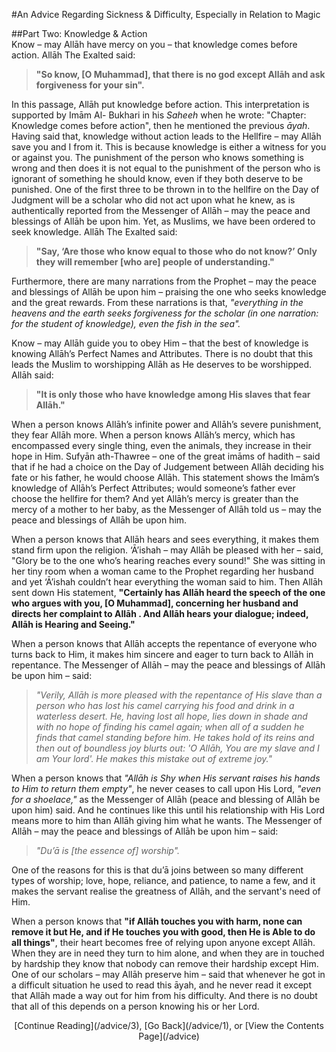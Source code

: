 [title: Advice Part Two: Knowledge & Action - muhammadtim.com]:/
[menu-locgroup: ruqyah]:/
[path: /advice/2]:/
[alias: /articles/advice/2]:/

#An Advice Regarding Sickness & Difficulty, Especially in Relation to Magic

##Part Two: Knowledge & Action
<br/>
Know – may Allāh have mercy on you – that knowledge comes before action. Allāh The Exalted said:
>**"So know, [O Muhammad], that there is no god except Allāh and ask forgiveness for your sin".**In this passage, Allāh put knowledge before action. This interpretation is supported by Imām Al- Bukhari in his _Saheeh_ when he wrote: "Chapter: Knowledge comes before action", then he mentioned the previous _āyah_. Having said that, knowledge without action leads to the Hellfire – may Allāh save you and I from it. This is because knowledge is either a witness for you or against you. The punishment of the person who knows something is wrong and then does it is not equal to the punishment of the person who is ignorant of something he should know, even if they both deserve to be punished. One of the first three to be thrown in to the hellfire on the Day of Judgment will be a scholar who did not act upon what he knew, as is authentically reported from the Messenger of Allāh – may the peace and blessings of Allāh be upon him. Yet, as Muslims, we have been ordered to seek knowledge. Allāh The Exalted said:
> **"Say, ‘Are those who know equal to those who do not know?’ Only they will remember [who are] people of understanding."** 
Furthermore, there are many narrations from the Prophet – may the peace and blessings of Allāh be upon him – praising the one who seeks knowledge and the great rewards. From these narrations is that, _"everything in the heavens and the earth seeks forgiveness for the scholar (in one narration: for the student of knowledge), even the fish in the sea"._
Know – may Allāh guide you to obey Him – that the best of knowledge is knowing Allāh’s Perfect Names and Attributes. There is no doubt that this leads the Muslim to worshipping Allāh as He deserves to be worshipped. Allāh said:
>**"It is only those who have knowledge among His slaves that fear Allāh."**
When a person knows Allāh’s infinite power and Allāh’s severe punishment, they fear Allāh more. When a person knows Allāh’s mercy, which has encompassed every single thing, even the animals, they increase in their hope in Him. Sufyān ath-Thawree – one of the great imāms of hadith – said that if he had a choice on the Day of Judgement between Allāh deciding his fate or his father, he would choose Allāh. This statement shows the Imām’s knowledge of Allāh’s Perfect Attributes; would someone’s father ever choose the hellfire for them? And yet Allāh’s mercy is greater than the mercy of a mother to her baby, as the Messenger of Allāh told us – may the peace and blessings of Allāh be upon him.
When a person knows that Allāh hears and sees everything, it makes them stand firm upon the religion. ‘Ā’ishah – may Allāh be pleased with her – said, "Glory be to the one who’s hearing reaches every sound!" She was sitting in her tiny room when a woman came to the Prophet regarding her husband and yet ‘Ā’ishah couldn’t hear everything the woman said to him. Then Allāh sent down His statement, **"Certainly has Allāh heard the speech of the one who argues with you, [O Muhammad], concerning her husband and directs her complaint to Allāh . And Allāh hears your dialogue; indeed, Allāh is Hearing and Seeing."**
When a person knows that Allāh accepts the repentance of everyone who turns back to Him, it makes him sincere and eager to turn back to Allāh in repentance. The Messenger of Allāh – may the peace and blessings of Allāh be upon him – said:
>*"Verily, Allāh is more pleased with the repentance of His slave than a person who has lost his camel carrying his food and drink in a waterless desert. He, having lost all hope, lies down in shade and with no hope of finding his camel again; when all of a sudden he finds that camel standing before him. He takes hold of its reins and then out of boundless joy blurts out: 'O Allāh, You are my slave and I am Your lord'. He makes this mistake out of extreme joy."*
When a person knows that *"Allāh is Shy when His servant raises his hands to Him to return them empty"*, he never ceases to call upon His Lord, *"even for a shoelace,"* as the Messenger of Allāh (peace and blessing of Allāh be upon him) said. And he continues like this until his relationship with His Lord means more to him than Allāh giving him what he wants. The Messenger of Allāh – may the peace and blessings of Allāh be upon him – said:
>*"Du’ā is [the essence of] worship".*
 One of the reasons for this is that du’ā joins between so many different types of worship; love, hope, reliance, and patience, to name a few, and it makes the servant realise the greatness of Allāh, and the servant's need of Him.
 When a person knows that **"if Allāh touches you with harm, none can remove it but He, and if He touches you with good, then He is Able to do all things"**, their heart becomes free of relying upon anyone except Allāh. When they are in need they turn to him alone, and when they are in touched by hardship they know that nobody can remove their hardship except Him. One of our scholars – may Allāh preserve him – said that whenever he got in a difficult situation he used to read this āyah, and he never read it except that Allāh made a way out for him from his difficulty. And there is no doubt that all of this depends on a person knowing his or her Lord.
<p style="text-align:center">[Continue Reading](/advice/3), [Go Back](/advice/1), or [View the Contents Page](/advice)
